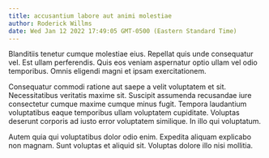 ```yaml
---
title: accusantium labore aut animi molestiae
author: Roderick Willms
date: Wed Jan 12 2022 17:49:05 GMT-0500 (Eastern Standard Time)
---
```

Blanditiis tenetur cumque molestiae eius. Repellat quis unde consequatur vel. Est ullam perferendis. Quis eos veniam aspernatur optio ullam vel odio temporibus. Omnis eligendi magni et ipsam exercitationem.

 Consequatur commodi ratione aut saepe a velit voluptatem et sit. Necessitatibus veritatis maxime sit. Suscipit assumenda recusandae iure consectetur cumque maxime cumque minus fugit. Tempora laudantium voluptatibus eaque temporibus ullam voluptatem cupiditate. Voluptas deserunt corporis ad iusto error voluptatem similique. In illo qui voluptatum.

 Autem quia qui voluptatibus dolor odio enim. Expedita aliquam explicabo non magnam. Sunt voluptas et aliquid sit. Voluptas dolore illo nisi mollitia.